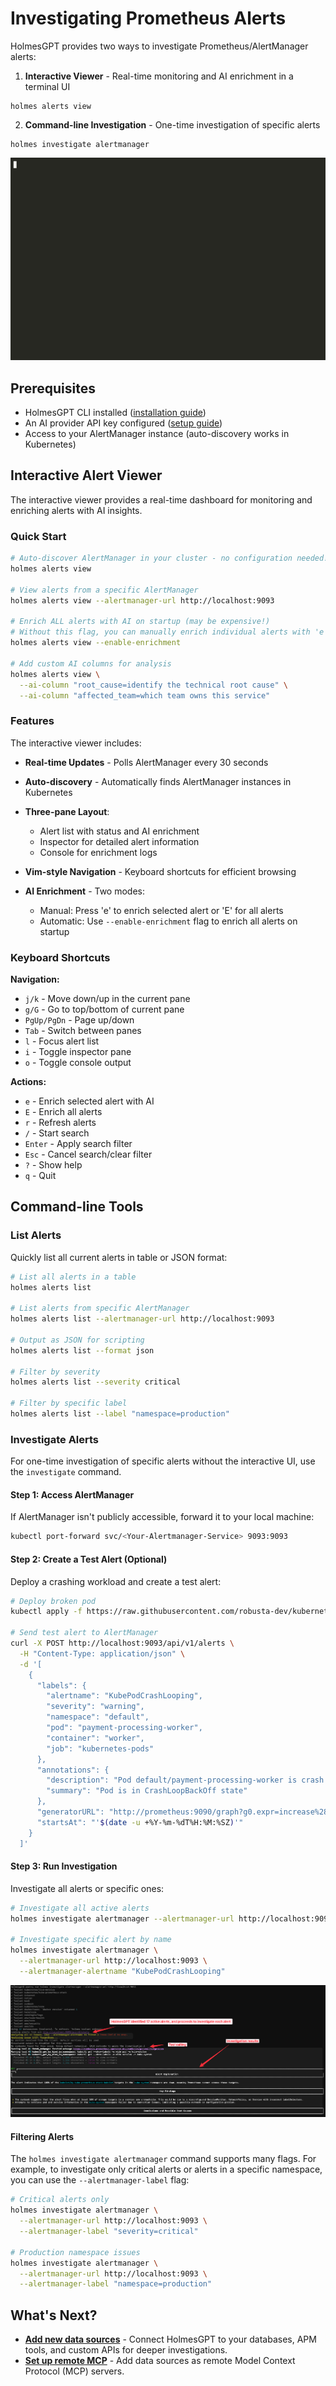 # Investigating Prometheus Alerts

HolmesGPT provides two ways to investigate Prometheus/AlertManager alerts:

1. **Interactive Viewer** - Real-time monitoring and AI enrichment in a terminal UI

```
holmes alerts view
```

2. **Command-line Investigation** - One-time investigation of specific alerts

```
holmes investigate alertmanager
```

![Single Alert Investigation](../assets/alertmanager-single-alert-investigation.gif)

## Prerequisites

- HolmesGPT CLI installed ([installation guide](../installation/cli-installation.md))
- An AI provider API key configured ([setup guide](../ai-providers/index.md))
- Access to your AlertManager instance (auto-discovery works in Kubernetes)

## Interactive Alert Viewer

The interactive viewer provides a real-time dashboard for monitoring and enriching alerts with AI insights.

### Quick Start

```bash
# Auto-discover AlertManager in your cluster - no configuration needed!
holmes alerts view

# View alerts from a specific AlertManager
holmes alerts view --alertmanager-url http://localhost:9093

# Enrich ALL alerts with AI on startup (may be expensive!)
# Without this flag, you can manually enrich individual alerts with 'e' key
holmes alerts view --enable-enrichment

# Add custom AI columns for analysis
holmes alerts view \
  --ai-column "root_cause=identify the technical root cause" \
  --ai-column "affected_team=which team owns this service"
```

### Features

The interactive viewer includes:

- **Real-time Updates** - Polls AlertManager every 30 seconds
- **Auto-discovery** - Automatically finds AlertManager instances in Kubernetes
- **Three-pane Layout**:

    - Alert list with status and AI enrichment
    - Inspector for detailed alert information
    - Console for enrichment logs

- **Vim-style Navigation** - Keyboard shortcuts for efficient browsing
- **AI Enrichment** - Two modes:

    - Manual: Press 'e' to enrich selected alert or 'E' for all alerts
    - Automatic: Use `--enable-enrichment` flag to enrich all alerts on startup

### Keyboard Shortcuts

**Navigation:**

- `j/k` - Move down/up in the current pane
- `g/G` - Go to top/bottom of current pane
- `PgUp/PgDn` - Page up/down
- `Tab` - Switch between panes
- `l` - Focus alert list
- `i` - Toggle inspector pane
- `o` - Toggle console output

**Actions:**

- `e` - Enrich selected alert with AI
- `E` - Enrich all alerts
- `r` - Refresh alerts
- `/` - Start search
- `Enter` - Apply search filter
- `Esc` - Cancel search/clear filter
- `?` - Show help
- `q` - Quit

## Command-line Tools

### List Alerts

Quickly list all current alerts in table or JSON format:

```bash
# List all alerts in a table
holmes alerts list

# List alerts from specific AlertManager
holmes alerts list --alertmanager-url http://localhost:9093

# Output as JSON for scripting
holmes alerts list --format json

# Filter by severity
holmes alerts list --severity critical

# Filter by specific label
holmes alerts list --label "namespace=production"
```

### Investigate Alerts

For one-time investigation of specific alerts without the interactive UI, use the `investigate` command.

#### Step 1: Access AlertManager

If AlertManager isn't publicly accessible, forward it to your local machine:

```bash
kubectl port-forward svc/<Your-Alertmanager-Service> 9093:9093
```

#### Step 2: Create a Test Alert (Optional)

Deploy a crashing workload and create a test alert:

```bash
# Deploy broken pod
kubectl apply -f https://raw.githubusercontent.com/robusta-dev/kubernetes-demos/main/crashpod/broken.yaml

# Send test alert to AlertManager
curl -X POST http://localhost:9093/api/v1/alerts \
  -H "Content-Type: application/json" \
  -d '[
    {
      "labels": {
        "alertname": "KubePodCrashLooping",
        "severity": "warning",
        "namespace": "default",
        "pod": "payment-processing-worker",
        "container": "worker",
        "job": "kubernetes-pods"
      },
      "annotations": {
        "description": "Pod default/payment-processing-worker is crash looping",
        "summary": "Pod is in CrashLoopBackOff state"
      },
      "generatorURL": "http://prometheus:9090/graph?g0.expr=increase%28kube_pod_container_status_restarts_total%5B1h%5D%29%20%3E%205",
      "startsAt": "'$(date -u +%Y-%m-%dT%H:%M:%SZ)'"
    }
  ]'
```

#### Step 3: Run Investigation

Investigate all alerts or specific ones:

```bash
# Investigate all active alerts
holmes investigate alertmanager --alertmanager-url http://localhost:9093

# Investigate specific alert by name
holmes investigate alertmanager \
  --alertmanager-url http://localhost:9093 \
  --alertmanager-alertname "KubePodCrashLooping"
```

![AlertManager Alert Investigation](../assets/alertmanager-all-alert-investigation.png)

#### Filtering Alerts

The `holmes investigate alertmanager` command supports many flags. For example, to investigate only critical alerts or alerts in a specific namespace, you can use the `--alertmanager-label` flag:

```bash
# Critical alerts only
holmes investigate alertmanager \
  --alertmanager-url http://localhost:9093 \
  --alertmanager-label "severity=critical"

# Production namespace issues
holmes investigate alertmanager \
  --alertmanager-url http://localhost:9093 \
  --alertmanager-label "namespace=production"
```


## What's Next?
- **[Add new data sources](../data-sources/index.md)** - Connect HolmesGPT to your databases, APM tools, and custom APIs for deeper investigations.
- **[Set up remote MCP](../data-sources/remote-mcp-servers.md)** - Add data sources as remote Model Context Protocol (MCP) servers.
